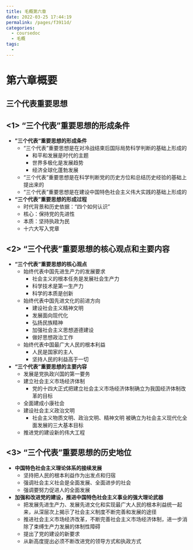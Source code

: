 ```yaml
---
title: 毛概第六章
date: 2022-03-25 17:44:19
permalink: /pages/f3911d/
categories: 
  - coursedoc
  - 毛概
tags: 
  - 
---
```

# 第六章概要

## 三个代表重要思想



## <1> “三个代表”重要思想的形成条件

- **”三个代表“重要思想的形成条件**
  - “三个代表”重要思想是在对冷战结束后国际局势科学判断的基础上形成的
    - 和平和发展是时代的主题
    - 世界多极化是发展趋势
    - 经济全球化蓬勃发展
  - “三个代表”重要思想是在科学判断党的历史方位和总结历史经验的基础上提出来的
  - “三个代表”重要思想是在建设中国特色社会主义伟大实践的基础上形成的
- **“三个代表”重要思想的形成过程**
  - 时代背景和历史依据：“四个如何认识”
  - 核心：保持党的先进性
  - 本质：坚持执政为民
  - 十六大写入党章

## <2> “三个代表”重要思想的核心观点和主要内容

- **“三个代表“重要思想的核心观点**
  - 始终代表中国先进生产力的发展要求
    - 社会主义的根本任务是发展社会生产力
    - 科学技术是第一生产力
    - 科学的本质是创新
  - 始终代表中国先进文化的前进方向
    - 建设社会主义精神文明
    - 发展面向现代化
    - 弘扬民族精神
    - 加强社会主义思想道德建设
    - 做好思想政治工作
  - 始终代表中国最广大人民的根本利益
    - 人民是国家的主人
    - 坚持人民的利益高于一切
- **“三个代表”重要思想的主要内容**
  - 发展是党执政兴国的第一要务
  - 建立社会主义市场经济体制
    - 党的十四大正式把建立社会主义市场经济体制确立为我国经济体制改革的目标
  - 全面建成小康社会
  - 建设社会主义政治文明
    - 社会主义物质文明、政治文明、精神文明 被确立为社会主义现代化全面发展的三大基本目标
  - 推进党的建设新的伟大工程

## <3> “三个代表”重要思想的历史地位

- **中国特色社会主义理论体系的接续发展**
  - 坚持把人民的根本利益作为出发点和归宿
  - 强调社会主义社会是全面发展、全面进步的社会
  - 强调要努力促进人的全面发展
- **加强和改进党的建设，推进中国特色社会主义事业的强大理论武器**
  - 把发展先进生产力、发展先进文化和实现最广大人民的根本利益统一起来，从深层次上揭示了社会主义制度不断完善和发展的途径
  - 推进社会主义市场经济改革，不断完善社会主义市场经济体制，进一步消除了束缚生产力发展的体制性障碍
  - 提出了党的建设的新要求
  - 从新高度提出必须不断改进党的领导方式和执政方式








